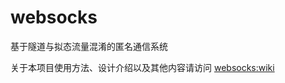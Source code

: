 # websocks

基于隧道与拟态流量混淆的匿名通信系统

关于本项目使用方法、设计介绍以及其他内容请访问 [websocks:wiki](https://github.com/abersheeran/websocks/wiki)
